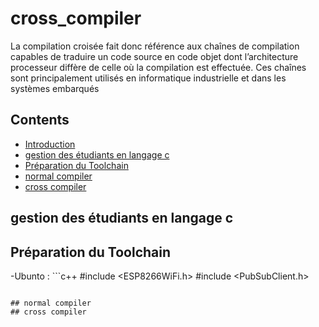 # cross_compiler
La compilation croisée fait donc référence aux chaînes de compilation
capables de traduire un code source en code objet dont l’architecture
processeur diffère de celle où la compilation est effectuée. Ces chaînes sont
principalement utilisés en informatique industrielle et dans les systèmes
embarqués

## Contents
+ [Introduction](#cross_compiler)
+ [gestion des étudiants en langage c](#gestion-des-étudiants-en-langage-c)
+ [Préparation du Toolchain](#Préparation-du-Toolchain)
+ [normal compiler](#normal-compiler)
+ [cross compiler](#cross-compiler)

## gestion des étudiants en langage c
## Préparation du Toolchain
   -Ubunto :
     ```c++
    #include <ESP8266WiFi.h>
    #include <PubSubClient.h>
  ```

## normal compiler
## cross compiler
